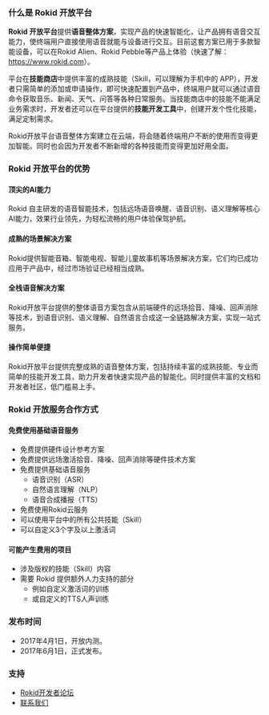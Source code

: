 ### 什么是 Rokid 开放平台

**Rokid 开放平台**提供**语音整体方案**，实现产品的快速智能化，让产品拥有语音交互能力，使终端用户直接使用语音就能与设备进行交互。目前这套方案已用于多款智能设备，可以在Rokid Alien、Rokid Pebble等产品上体验（快速了解：<https://www.rokid.com>）。

平台在**技能商店**中提供丰富的成熟技能（Skill，可以理解为手机中的 APP），开发者只需简单的添加或申请操作，即可快速配置到产品中，终端用户就可以通过语音命令获取音乐、新闻、天气、问答等各种日常服务。当技能商店中的技能不能满足业务需求时，开发者还可以在平台提供的**技能开发工具**中，创建开发个性化技能，满足定制需求。

Rokid开放平台语音整体方案建立在云端，将会随着终端用户不断的使用而变得更加智能。同时也会因为开发者不断新增的各种技能而变得更加好用全面。

### Rokid 开放平台的优势

#### 顶尖的AI能力

Rokid 自主研发的语音智能技术，包括远场语音唤醒、语音识别、语义理解等核心AI能力，效果行业领先，为轻松流畅的用户体验保驾护航。

#### 成熟的场景解决方案

Rokid提供智能音箱、智能电视、智能儿童故事机等场景解决方案，它们均已成功应用于产品中，经过市场验证已经相当成熟。

#### 全栈语音解决方案

Rokid开放平台提供的整体语音方案包含从前端硬件的远场拾音、降噪、回声消除等技术，到语音识别、语义理解、自然语言合成这一全链路解决方案，实现一站式服务。

#### 操作简单便捷

Rokid开放平台提供完整成熟的语音整体方案，包括持续丰富的成熟技能、专业而简单的技能开发工具，助力开发者快速实现产品的智能化。同时提供丰富的文档和开发者社区，低门槛易上手。

### Rokid 开放服务合作方式

#### 免费使用基础语音服务

- 免费提供硬件设计参考方案
- 免费提供远场激活拾音、降噪、回声消除等硬件技术方案
- 免费提供基础语音服务
    - 语音识别（ASR）
    - 自然语言理解（NLP）
    - 语音合成播报（TTS）
- 免费使用Rokid云服务
- 可以使用平台中的所有公共技能（Skill）
- 可以自定义3个字及以上激活词

#### 可能产生费用的项目

- 涉及版权的技能（Skill）内容
- 需要 Rokid 提供额外人力支持的部分
	- 例如自定义激活词的训练
	- 或自定义的TTS人声训练

### 发布时间

- 2017年4月1日，开放内测。
- 2017年6月1日，正式发布。

### 支持

- [Rokid开发者论坛](https://developer-forum.rokid.com/)
- [联系我们](contact-us.md)

